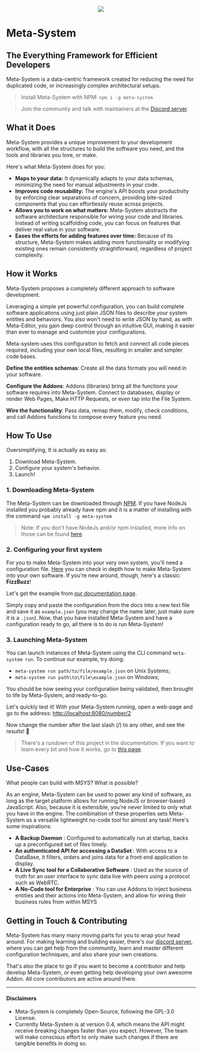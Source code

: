 <p align="center">
  <img src="https://github.com/mapikit/meta-system/assets/13098424/e520d2e4-229a-4b21-a146-317f26335623">
</p>

# Meta-System

## **The Everything Framework for Efficient Developers**

Meta-System is a data-centric framework created for reducing the need for duplicated code, or increasingly complex architectural setups.

> Install Meta-System with NPM: `npm i -g meta-system`

> Join the community and talk with maintainers at the [Discord server](https://discord.gg/ndGsnbTW7V).

## What it Does

Meta-System provides a unique improvement to your development workflow, with all the structures to build the software you need, and the tools and libraries you love, or make.

Here's what Meta-System does for you:

-   **Maps to your data:** It dynamically adapts to your data schemas, minimizing the need for manual adjustments in your code.
-   **Improves code reusability:** The engine's API boosts your productivity by enforcing clear separations of concern, providing bite-sized components that you can effortlessly reuse across projects.
-   **Allows you to work on what matters:** Meta-System abstracts the software architecture responsible for wiring your code and libraries. Instead of writing scaffolding code, you can focus on features that deliver real value in your software.
-   **Eases the efforts for adding features over time:** Because of its structure, Meta-System makes adding more functionality or modifying existing ones remain consistently straightforward, regardless of project complexity.

## How it Works

Meta-System proposes a completely different approach to software development.

Leveraging a simple yet powerful configuration, you can build complete software applications using just plain JSON files to describe your system entities and behaviors. You also won't need to write JSON by hand, as with Meta-Editor, you gain deep control through an intuitive GUI, making it easier than ever to manage and customize your configurations.

Meta-system uses this configuration to fetch and connect all code pieces required, including your own local files, resulting in smaller and simpler code bases.

**Define the entities schemas**: Create all the data formats you will need in your software.

**Configure the Addons**: Addons (libraries) bring all the functions your software requires into Meta-System. Connect to databases, display or render Web Pages, Make HTTP Requests, or even tap into the File System.

**Wire the functionality**: Pass data, remap them, modify, check conditions, and call Addons functions to compose every feature you need.

## How To Use
Oversimplifying, It is actually as easy as:
1. Download Meta-System.
2. Configure your system's behavior.
3. Launch!
 
### 1. Downloading Meta-System
The Meta-System can be downloaded through [NPM](https://www.npmjs.com/package/meta-system). If you have NodeJs installed you probably already have npm and it is a matter of installing with the command
`npm install -g meta-system`
> Note: If you don't have NodeJs and/or npm installed, more info on those can be found [here](https://nodejs.org/en/).

### 2. Configuring your first system
For you to make Meta-System into your very own system, you'll need a configuration file. [Here](https://mapikit.github.io/meta-system-docs/docs/api-docs/configuring/basics.md) you can check in depth how to make Meta-System into your own software. If you're new around, though, here's a classic:  **FizzBuzz**!

Let's get the example from [our documentation page](https://mapikit.github.io/meta-system-docs/docs/api-docs/getting-started#2-configuring-your-first-system).


Simply copy and paste the configuration from the docs into a new text file and save it as `example.json` (you may change the name later, just make sure it is a `.json`).
Now, that you have installed Meta-System and have a configuration ready to go, all there is to do is run Meta-System!

### 3. Launching Meta-System
You can launch instances of Meta-System using the CLI command `meta-system run`. To continue our example, try doing:

- `meta-system run path/to/file/example.json` on Unix Systems;
- `meta-system run path\to\file\example.json` on Windows;

You should be now seeing your configuration being validated, then brought to life by Meta-System, and ready-to-go.

Let's quickly test it! With your Meta-System running, open a web-page and go to the address: [http://localhost:8080/number/2](http://localhost:8080/number/2)

Now change the number after the last slash (/) to any other, and see the results! 🚀

> There's a rundown of this project in the documentation. If you want to learn every bit and how it works, go to [this page](https://mapikit.github.io/meta-system-docs/docs/tutorials/fizz-buzz).

## Use-Cases
What people can build with MSYS? What is possible?

As an engine, Meta-System can be used to power any kind of software, as long as the target platform allows for running NodeJS or browser-based JavaScript.
Also, because it is extensible, you're never limited to only what you have in the engine. The combination of these properties sets Meta-System as a versatile lightweight no-code tool for almost any task! Here's some inspirations:
- **A Backup Daemon** : Configured to automatically run at startup, backs up a preconfigured set of files timely.
- **An authenticated API for accessing a DataSet** : With access to a DataBase, it filters, orders and joins data for a front end application to display.
- **A Live Sync tool for a Collaborative Software** : Used as the source of truth for an user interface to sync data live with peers using a protocol such as WebRTC.
- **A No-Code tool for Enterprise** : You can use Addons to inject business entities and their actions into Meta-System, and allow for wiring their business rules from within MSYS

## Getting in Touch & Contributing
Meta-System has many many moving parts for you to wrap your head around. For making learning and building easier, there's our [discord server](https://discord.gg/ndGsnbTW7V), where you can get help from the community, learn and master different configuration techniques, and also share your own creations.

That's also the place to go if you want to become a contributor and help develop Meta-System, or even getting help developing your own awesome Addon. All core contributors are active around there.

--------

#### Disclaimers
- Meta-System is completely Open-Source, following the GPL-3.0 License.
- Currently Meta-System is at version 0.4, which means the API might receive breaking changes faster than you expect. However, The team will make conscious effort to only make such changes if there are tangible benefits in doing so.

